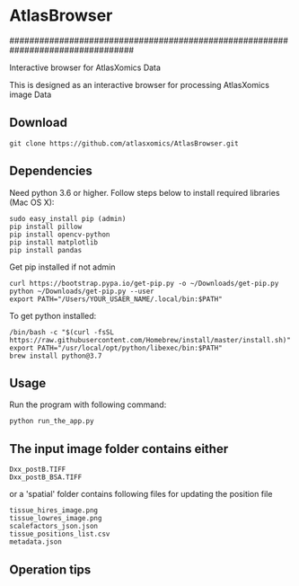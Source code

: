 # AtlasBrowser
#################################################################################

Interactive browser for AtlasXomics Data

This is designed as an interactive browser for processing AtlasXomics image Data

## Download

    git clone https://github.com/atlasxomics/AtlasBrowser.git

## Dependencies

Need python 3.6 or higher. Follow steps below to install required libraries (Mac OS X):
  
    sudo easy_install pip (admin)
    pip install pillow
    pip install opencv-python
    pip install matplotlib
    pip install pandas

Get pip installed if not admin

    curl https://bootstrap.pypa.io/get-pip.py -o ~/Downloads/get-pip.py
    python ~/Downloads/get-pip.py --user
    export PATH="/Users/YOUR_USAER_NAME/.local/bin:$PATH"

To get python installed:

    /bin/bash -c "$(curl -fsSL https://raw.githubusercontent.com/Homebrew/install/master/install.sh)"
    export PATH="/usr/local/opt/python/libexec/bin:$PATH"
    brew install python@3.7
    
## Usage
Run the program with following command:

    python run_the_app.py

## The input image folder contains either

    Dxx_postB.TIFF
    Dxx_postB_BSA.TIFF

or a 'spatial' folder contains following files for updating the position file

    tissue_hires_image.png
    tissue_lowres_image.png
    scalefactors_json.json
    tissue_positions_list.csv
    metadata.json
    
 ## Operation tips
 
     
